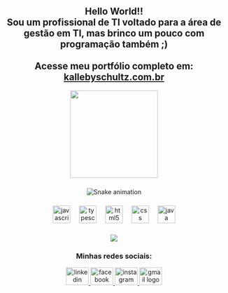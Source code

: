 <h2 align="center">
  Hello World!!<br>
  Sou um profissional de TI voltado para a área de gestão em TI, mas brinco um pouco com programação também ;)<br><br>
  Acesse meu portfólio completo em: <a href="https://kallebyschultz.com.br" target="_blank">kallebyschultz.com.br</a>
</h2>

<div align="center">
  <img height="200" src="https://media.tenor.com/STBXSVflTdcAAAAi/rem-rotating-the-finger.gif" />
</div>

###

<!-- REMOVIDO TEMPORARIAMENTE: GitHub Readme Stats, devido ao limite de API!
<div align="center">
  <img src="https://github-readme-stats.vercel.app/api?username=KallebySchultz&hide_title=false&hide_rank=false&show_icons=true&include_all_commits=true&count_private=true&disable_animations=false&theme=dracula&locale=pt-br&hide_border=false&order=1" height="150" alt="stats graph"  />
  <img src="https://github-readme-stats.vercel.app/api/top-langs?username=KallebySchultz&locale=pt-br&hide_title=false&layout=compact&card_width=320&langs_count=5&theme=dracula&hide_border=false&order=2" height="150" alt="languages graph"  />
</div>
-->

<div align="center">
  <img src="https://raw.githubusercontent.com/KallebySchultz/KallebySchultz/output/snake.svg?palette=github-dark" alt="Snake animation" />
</div>

###

<div align="center">
  <img src="https://cdn.jsdelivr.net/gh/devicons/devicon/icons/javascript/javascript-original.svg" height="40" alt="javascript logo" />
  <img width="12" />
  <img src="https://cdn.jsdelivr.net/gh/devicons/devicon/icons/typescript/typescript-original.svg" height="40" alt="typescript logo" />
  <img width="12" />
  <img src="https://cdn.jsdelivr.net/gh/devicons/devicon/icons/html5/html5-original.svg" height="40" alt="html5 logo" />
  <img width="12" />
  <img src="https://cdn.jsdelivr.net/gh/devicons/devicon/icons/css3/css3-original.svg" height="40" alt="css logo" />
  <img width="12" />
  <img src="https://cdn.jsdelivr.net/gh/devicons/devicon/icons/java/java-original.svg" height="40" alt="java logo" />
</div>

###

<div align="center">
  <img src="https://visitor-badge.laobi.icu/badge?page_id=KallebySchultz.KallebySchultz&left_text=Visitantes" />
</div>

###

<h3 align="center">Minhas redes sociais:</h3>

<div align="center">
  <a href="https://www.linkedin.com/in/kallebyschultz/" target="_blank">
    <img src="https://raw.githubusercontent.com/maurodesouza/profile-readme-generator/master/src/assets/icons/social/linkedin/default.svg" width="52" height="40" alt="linkedin logo" />
  </a>
  <a href="https://facebook.com/kallebyschultz" target="_blank">
    <img src="https://raw.githubusercontent.com/maurodesouza/profile-readme-generator/master/src/assets/icons/social/facebook/default.svg" width="52" height="40" alt="facebook logo" />
  </a>
  <a href="https://instagram.com/kallebyschultz" target="_blank">
    <img src="https://raw.githubusercontent.com/maurodesouza/profile-readme-generator/master/src/assets/icons/social/instagram/default.svg" width="52" height="40" alt="instagram logo" />
  </a>
  <a href="mailto:kallebyschultz@gmail.com" target="_blank">
    <img src="https://raw.githubusercontent.com/maurodesouza/profile-readme-generator/master/src/assets/icons/social/gmail/default.svg" width="52" height="40" alt="gmail logo" />
  </a>
</div>
